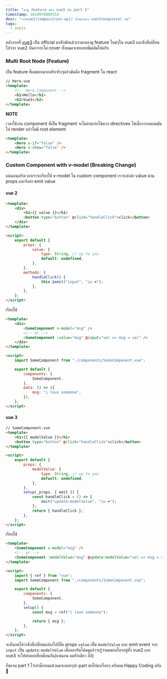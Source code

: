 ```yaml
---
title: "มาดู feature ของ vue3 กัน part 1"
timestamp: 1619978089153
desc: "จากvue2(composition-api) ย้ายมาลอง vue3(onepiece) กัน"
tags:
  - vuejs
---
```


หลังจากที่ [vue3](https://v3.vuejs.org/) เป็น official มาสักพักแล้วเรามาลองดู feature ใหม่ๆใน vue3 และสิ่งที่เปลี่ยนไปจาก vue2 กันอาจจะไม่ cover ทั้งหมดจะทยอยเพิ่มเติมให้ครับ

### Multi Root Node (Feature)

เป็น feature ที่ผมชอบมากครับจริงๆแล้วมันคือ fragment ใน react

```html
// Hero.vue
<template>
	<!-- Hero Component -->
	<h1>Hello</h1>
	<h2>Vue3</h2>
</template>
```

**NOTE**

เวลาใช้งาน component ที่เป็น fragment จะไม่สามารถใช้พวก directives ได้เนื่องจากตอนมันไป render แล้วไม่มี root element

```html
<template>
	<Hero v-if="false" />
	<Hero v-show="false" />
</template>
```

### Custom Component with v-model (Breaking Change)

แน่นอนครับเวลาเราจะเรียกใช้ v-model ใน custom component เราจะส่งค่า value ผ่าน props และรับค่า emit value

#### vue 2

```html
<template>
	<div>
		<h1>{{ value }}</h1>
		<button type="button" @click="handleClick">click</button>
	</div>
</template>

<script>
	export default {
		props: {
			value: {
				type: String, // up to you
				default: undefined,
			},
		},
		methods: {
			handleClick() {
				this.$emit("input", "iu ❤️");
			},
		},
	};
</script>
```

เรียกใช้

```html
<template>
	<div>
		<SomeComponent v-model="msg" />
		<!-- or -->
		<SomeComponent :value="msg" @input="val => msg = val" />
	</div>
</template>

<script>
	import SomeComponent from "./components/SomeComponent.vue";

	export default {
		components: {
			SomeComponent,
		},
		data: () => ({
			msg: "i love someone",
		}),
	};
</script>
```

#### vue 3

```html
// SomeComponent.vue
<template>
	<h1>{{ modelValue }}</h1>
	<button type="button" @click="handleClick">click</button>
</template>

<script>
	export default {
		props: {
			modelValue: {
				type: String, // up to you
				default: undefined,
			},
		},
		setup(_props, { emit }) {
			const handleClick = () => {
				emit("update:modelValue", "iu ❤️");
			};
			return { handleClick };
		},
	};
</script>
```

เรียกใช้

```html
<template>
	<SomeComponent v-model="msg" />
	<!-- or -->
	<SomeComponent :modelValue="msg" @update:modelValue="val => msg = val" />
</template>

<script>
	import { ref } from "vue";
	import SomeComponent from "./components/SomeComponent.vue";

	export default {
		components: {
			SomeComponent,
		},
		setup() {
			const msg = ref("i love someone");

			return { msg };
		},
	};
</script>
```

จะสังเกตได้ว่าสิ่งที่เปลี่ยนแปลงไปก็คือ props `value` เป็น `modelValue` และ emit event จาก `input` เป็น `update:modelValue`
เมื่อลองรันโค้ดดูแล้วจะรู้ว่าผมชอบใครอยู่ทั้ง vue2 และ vue3 จะให้คำตอบที่เหมือนกัน(แน่นอน ผมรักเดียว อิอิ)

ก็ขอจบ part 1 ไว้เท่านี้ก่อนแล้วผมจะค่อยๆทำ part ต่อไปมาเรื่อยๆ ครับผม Happy Coding ครับ 🥳